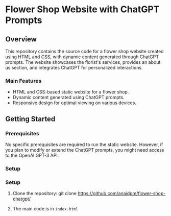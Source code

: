 # Flower Shop Website with ChatGPT Prompts

## Overview
This repository contains the source code for a flower shop website created using HTML and CSS, with dynamic content generated through ChatGPT prompts. The website showcases the florist's services, provides an about us section, and integrates ChatGPT for personalized interactions.

### Main Features
- HTML and CSS-based static website for a flower shop.
- Dynamic content generated using ChatGPT prompts.
- Responsive design for optimal viewing on various devices.

## Getting Started

### Prerequisites
No specific prerequisites are required to run the static website. However, if you plan to modify or extend the ChatGPT prompts, you might need access to the OpenAI GPT-3 API.

### Setup

### Setup
1. Clone the repository:
   git clone https://github.com/anaidpm/flower-shop-chatgpt/

2. The main code is in `index.html`
